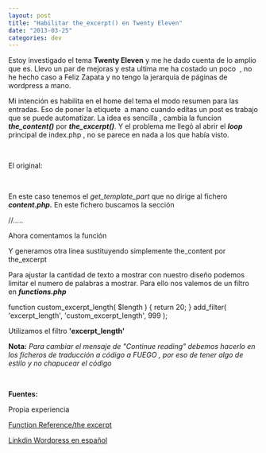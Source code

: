 ```yaml
---
layout: post
title: "Habilitar the_excerpt() en Twenty Eleven"
date: "2013-03-25"
categories: dev
---
```


Estoy investigado el tema **Twenty Eleven** y me he dado cuenta de lo amplio que es. Llevo un par de mejoras y esta ultima me ha costado un poco  , no he hecho caso a Feliz Zapata y no tengo la jerarquía de páginas de wordpress a mano.

Mi intención es habilita en el home del tema el modo resumen para las entradas. Eso de poner la etiquete  a mano cuando editas un post es trabajo que se puede automatizar. La idea es sencilla , cambia la funcion **_the\_content()_** por **_the\_excerpt()_**. Y el problema me llegó al abrir el **_loop_** principal de index.php , no se parece en nada a los que había visto.

 

El original:

 

En este caso tenemos el _get\_template\_part_ que no dirige al fichero **_content.php._** En este fichero buscamos la sección

//.....

Ahora comentamos la función

Y generamos otra linea sustituyendo simplemente the\_content por the\_excerpt

Para ajustar la cantidad de texto a mostrar con nuestro diseño podemos limitar el numero de palabras a mostrar. Para ello nos valemos de un filtro en _**functions.php**_

function custom\_excerpt\_length( $length ) {
	return 20;
}
add\_filter( 'excerpt\_length', 'custom\_excerpt\_length', 999 );

Utilizamos el filtro **'excerpt\_length'**

**Nota:** _Para cambiar el mensaje de "Continue reading" debemos hacerlo en los ficheros de traducción a código a FUEGO , por eso de tener algo de estilo y no chapucear el código_

 

**Fuentes:**

Propia experiencia

[Function Reference/the excerpt](https://codex.wordpress.org/Function_Reference/the_excerpt "the_excerpt")

[Linkdin Wordpress en español](https://www.linkedin.com/groups/theexcerpt-Dudas-1242577.S.217068434?qid=9cdce20a-7350-49ca-aee4-87146497b034&trk=group_most_popular-0-b-ttl&goback=.gmp_1242577 "[the_excerpt()] Dudas ")
